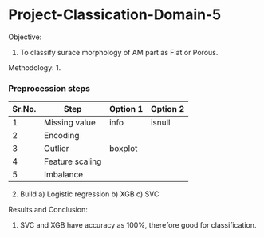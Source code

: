 # Project-Classication-Domain-5
Objective:
1. To classify surace morphology of AM part as Flat or Porous.


Methodology:
1. 
### Preprocession steps

|Sr.No.| Step | Option 1 | Option 2 |
|---| --- | --- | --- |
|1| Missing value | info | isnull |
|2| Encoding |  |  |
|3| Outlier | boxplot |  |
|4| Feature scaling |  |  |
|5| Imbalance |  |  |

2. Build 
a) Logistic regression
b) XGB 
c) SVC


Results and Conclusion:
1. SVC and XGB have accuracy as 100%, therefore good for classification.
